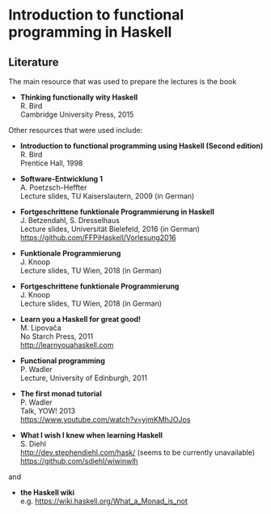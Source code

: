 Introduction to functional programming in Haskell
=================================================

Literature
--------

The main resource that was used to prepare the lectures is the book

* **Thinking functionally wity Haskell**\
    R. Bird\
    Cambridge University Press, 2015

Other resources that were used include:

* **Introduction to functional programming using Haskell (Second edition)**\
    R. Bird\
    Prentice Hall, 1998

* **Software-Entwicklung 1**\
    A. Poetzsch-Heffter\
    Lecture slides, TU Kaiserslautern, 2009 (in German)

* **Fortgeschrittene funktionale Programmierung in Haskell**\
    J. Betzendahl, S. Dresselhaus\
    Lecture slides, Universität Bielefeld, 2016 (in German)\
    <https://github.com/FFPiHaskell/Vorlesung2016>

* **Funktionale Programmierung**\
    J. Knoop\
    Lecture slides, TU Wien, 2018 (in German)

* **Fortgeschrittene funktionale Programmierung**\
    J. Knoop\
    Lecture slides, TU Wien, 2018 (in German)

* **Learn you a Haskell for great good!**\
    M. Lipovača\
    No Starch Press, 2011\
    <http://learnyouahaskell.com>

* **Functional programming**\
    P. Wadler\
    Lecture, University of Edinburgh, 2011

* **The first monad tutorial**\
    P. Wadler\
    Talk, YOW! 2013\
    <https://www.youtube.com/watch?v=yjmKMhJOJos>

* **What I wish I knew when learning Haskell**\
    S. Diehl\
    <http://dev.stephendiehl.com/hask/> (seems to be currently unavailable)\
    <https://github.com/sdiehl/wiwinwlh>

and

* **the Haskell wiki**\
    e.g. <https://wiki.haskell.org/What_a_Monad_is_not>
